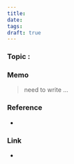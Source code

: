 ```yaml
---
title: 
date: 
tags: 
draft: true
---
```


### Topic :



### Memo
> need to write ...

### Reference
- 

### Link
- 
